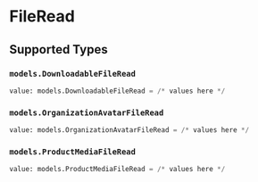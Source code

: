 # FileRead


## Supported Types

### `models.DownloadableFileRead`

```python
value: models.DownloadableFileRead = /* values here */
```

### `models.OrganizationAvatarFileRead`

```python
value: models.OrganizationAvatarFileRead = /* values here */
```

### `models.ProductMediaFileRead`

```python
value: models.ProductMediaFileRead = /* values here */
```

